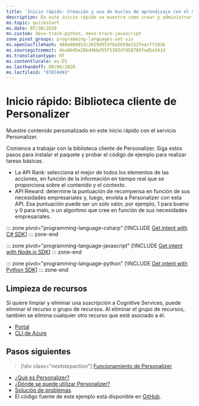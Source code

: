 ```yaml
---
title: 'Inicio rápido: Creación y uso de bucles de aprendizaje con el SDK: Personalizer'
description: En este inicio rápido se muestra cómo crear y administrar la base de conocimiento mediante el SDK de cliente.
ms.topic: quickstart
ms.date: 07/30/2020
ms.custom: devx-track-python, devx-track-javascript
zone_pivot_groups: programming-languages-set-six
ms.openlocfilehash: 480e860952c2659d053f8a5659e312feacff2d2b
ms.sourcegitcommit: dea88d5e28bd4bbd55f5303d7d58785fad5a341d
ms.translationtype: HT
ms.contentlocale: es-ES
ms.lasthandoff: 08/06/2020
ms.locfileid: "87874493"
---
```

# <a name="quickstart-personalizer-client-library"></a>Inicio rápido: Biblioteca cliente de Personalizer

Muestre contenido personalizado en este inicio rápido con el servicio Personalizer.

Comience a trabajar con la biblioteca cliente de Personalizer. Siga estos pasos para instalar el paquete y probar el código de ejemplo para realizar tareas básicas.

 * La API Rank: selecciona el mejor de todos los elementos de las acciones, en función de la información en tiempo real que se proporciona sobre el contenido y el contexto.
 * API Reward: determine la puntuación de recompensa en función de sus necesidades empresariales y, luego, envíela a Personalizer con esta API. Esa puntuación puede ser un solo valor, por ejemplo, 1 para bueno y 0 para malo, o un algoritmo que cree en función de sus necesidades empresariales.

::: zone pivot="programming-language-csharp"
[!INCLUDE [Get intent with C# SDK](./includes/quickstart-sdk-csharp.md)]
::: zone-end

::: zone pivot="programming-language-javascript"
[!INCLUDE [Get intent with Node.js SDK](./includes/quickstart-sdk-nodejs.md)]
::: zone-end

::: zone pivot="programming-language-python"
[!INCLUDE [Get intent with Python SDK](./includes/quickstart-sdk-python.md)]
::: zone-end

## <a name="clean-up-resources"></a>Limpieza de recursos

Si quiere limpiar y eliminar una suscripción a Cognitive Services, puede eliminar el recurso o grupo de recursos. Al eliminar el grupo de recursos, también se elimina cualquier otro recurso que esté asociado a él.

* [Portal](../cognitive-services-apis-create-account.md#clean-up-resources)
* [CLI de Azure](../cognitive-services-apis-create-account-cli.md#clean-up-resources)

## <a name="next-steps"></a>Pasos siguientes

> [!div class="nextstepaction"]
>[Funcionamiento de Personalizer](how-personalizer-works.md)

* [¿Qué es Personalizer?](what-is-personalizer.md)
* [¿Dónde se puede utilizar Personalizer?](where-can-you-use-personalizer.md)
* [Solución de problemas](troubleshooting.md)
* El código fuente de este ejemplo está disponible en [GitHub](https://github.com/Azure-Samples/cognitive-services-personalizer-samples/blob/master/quickstarts/python/sample.py).
